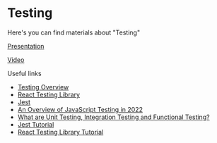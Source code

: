 # Testing

Here's you can find materials about "Testing"

[Presentation](https://docs.google.com/presentation/d/1K8GXs5cM4cD_6FlOonX1-fM6VRdXWLQp2KyDtGdCXig/edit?usp=sharing)

[Video](https://drive.google.com/file/d/1VRRpOFvNRTZfGE6-e6Vs3s3aGyiHVaMT/view?usp=sharing)

Useful links

- [Testing Overview](https://reactjs.org/docs/testing.html)
- [React Testing Library](https://testing-library.com/docs/react-testing-library/intro/)
- [Jest](https://jestjs.io/)
- [An Overview of JavaScript Testing in 2022](https://medium.com/welldone-software/an-overview-of-javascript-testing-7ce7298b9870)
- [What are Unit Testing, Integration Testing and Functional Testing?](https://codeutopia.net/blog/2015/04/11/what-are-unit-testing-integration-testing-and-functional-testing/)
- [Jest Tutorial](https://www.softwaretestinghelp.com/jest-testing-tutorial/)
- [React Testing Library Tutorial](https://www.robinwieruch.de/react-testing-library/)
